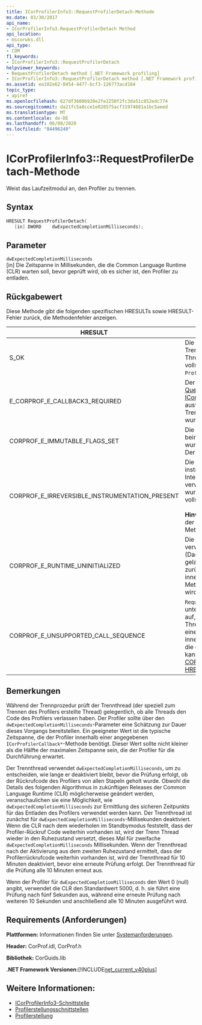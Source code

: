 ```yaml
---
title: ICorProfilerInfo3::RequestProfilerDetach-Methode
ms.date: 03/30/2017
api_name:
- ICorProfilerInfo3.RequestProfilerDetach Method
api_location:
- mscorwks.dll
api_type:
- COM
f1_keywords:
- ICorProfilerInfo3::RequestProfilerDetach
helpviewer_keywords:
- RequestProfilerDetach method [.NET Framework profiling]
- ICorProfilerInfo3::RequestProfilerDetach method [.NET Framework profiling]
ms.assetid: ea102e62-0454-4477-bcf3-126773acd184
topic_type:
- apiref
ms.openlocfilehash: 627df3600b920e2fe2250f2fc3da51c852edc774
ms.sourcegitcommit: da21fc5a8cce1e028575acf31974681a1bc5aeed
ms.translationtype: MT
ms.contentlocale: de-DE
ms.lasthandoff: 06/08/2020
ms.locfileid: "84496240"
---
```

# <a name="icorprofilerinfo3requestprofilerdetach-method"></a>ICorProfilerInfo3::RequestProfilerDetach-Methode
Weist das Laufzeitmodul an, den Profiler zu trennen.  
  
## <a name="syntax"></a>Syntax  
  
```cpp  
HRESULT RequestProfilerDetach(  
   [in] DWORD    dwExpectedCompletionMilliseconds);  
```  
  
## <a name="parameters"></a>Parameter  
 `dwExpectedCompletionMilliseconds`  
 [in] Die Zeitspanne in Millisekunden, die die Common Language Runtime (CLR) warten soll, bevor geprüft wird, ob es sicher ist, den Profiler zu entladen.  
  
## <a name="return-value"></a>Rückgabewert  
 Diese Methode gibt die folgenden spezifischen HRESULTs sowie HRESULT-Fehler zurück, die Methodenfehler anzeigen.  
  
|HRESULT|BESCHREIBUNG|  
|-------------|-----------------|  
|S_OK|Die Trennungsanforderung ist gültig, und die Trennprozedur wird jetzt für einen anderen Thread fortgesetzt. Wenn die Trennung vollständig abgeschlossen ist, wird ein `ProfilerDetachSucceeded`-Ereignis ausgegeben.|  
|E_CORPROF_E_CALLBACK3_REQUIRED|Der Profiler konnte einen [IUnknown:: QueryInterface](/windows/win32/api/unknwn/nf-unknwn-iunknown-queryinterface(q)) -Versuch für die [ICorProfilerCallback3](icorprofilercallback3-interface.md) -Schnittstelle nicht ausführen, die er implementieren muss, um den Trennvorgang zu unterstützen. Die Trennung wurde nicht ausgeführt.|  
|CORPROF_E_IMMUTABLE_FLAGS_SET|Die Trennung ist nicht möglich, da vom Profiler beim Start unveränderliche Flags festgelegt wurden. Die Trennung wurde nicht ausgeführt. Der Profiler ist noch vollständig angefügt.|  
|CORPROF_E_IRREVERSIBLE_INSTRUMENTATION_PRESENT|Die Trennung ist nicht möglich, da der Profiler instrumentierten MSIL-Code (Microsoft Intermediate Language) oder eingefügte Hooks verwendet hat `enter` / `leave` . Die Trennung wurde nicht ausgeführt. Der Profiler ist noch vollständig angefügt.<br /><br /> **Hinweis** Instrumentiertes MSIL ist der Code, der vom Profiler mit der [SetILFunctionBody](icorprofilerinfo-setilfunctionbody-method.md) -Methode bereitgestellt wird.|  
|CORPROF_E_RUNTIME_UNINITIALIZED|Die Common Language Runtime wurde in der verwalteten Anwendung noch nicht initialisiert. (Das heißt, die Laufzeit wurde nicht vollständig geladen.) Dieser Fehlercode kann zurückgegeben werden, wenn die Trennung innerhalb der [ICorProfilerCallback:: Initialize](icorprofilercallback-initialize-method.md) -Methode des Profiler-Rückrufs angefordert wird.|  
|CORPROF_E_UNSUPPORTED_CALL_SEQUENCE|`RequestProfilerDetach` wurde zu einem nicht unterstützten Zeitpunkt aufgerufen. Dies tritt auf, wenn die Methode für einen verwalteten Thread aufgerufen wird, nicht jedoch innerhalb einer [ICorProfilerCallback](icorprofilercallback-interface.md) -Methode oder innerhalb einer [ICorProfilerCallback](icorprofilercallback-interface.md) -Methode, die eine Garbage Collection nicht tolerieren kann. Weitere Informationen finden Sie unter [CORPROF_E_UNSUPPORTED_CALL_SEQUENCE HRESULT](corprof-e-unsupported-call-sequence-hresult.md).|  
  
## <a name="remarks"></a>Bemerkungen  
 Während der Trennprozedur prüft der Trennthread (der speziell zum Trennen des Profilers erstellte Thread) gelegentlich, ob alle Threads den Code des Profilers verlassen haben. Der Profiler sollte über den `dwExpectedCompletionMilliseconds`-Parameter eine Schätzung zur Dauer dieses Vorgangs bereitstellen. Ein geeigneter Wert ist die typische Zeitspanne, die der Profiler innerhalb einer angegebenen `ICorProfilerCallback*`-Methode benötigt. Dieser Wert sollte nicht kleiner als die Hälfte der maximalen Zeitspanne sein, die der Profiler für die Durchführung erwartet.  
  
 Der Trennthread verwendet `dwExpectedCompletionMilliseconds`, um zu entscheiden, wie lange er deaktiviert bleibt, bevor die Prüfung erfolgt, ob der Rückrufcode des Profilers von allen Stapeln geholt wurde. Obwohl die Details des folgenden Algorithmus in zukünftigen Releases der Common Language Runtime (CLR) möglicherweise geändert werden, veranschaulichen sie eine Möglichkeit, wie `dwExpectedCompletionMilliseconds` zur Ermittlung des sicheren Zeitpunkts für das Entladen des Profilers verwendet werden kann. Der Trennthread ist zunächst für `dwExpectedCompletionMilliseconds`-Millisekunden deaktiviert. Wenn die CLR nach dem wiederholen im Standbymodus feststellt, dass der Profiler-Rückruf Code weiterhin vorhanden ist, wird der Trenn Thread wieder in den Ruhezustand versetzt, dieses Mal für zweifache `dwExpectedCompletionMilliseconds` Millisekunden. Wenn der Trennthread nach der Aktivierung aus dem zweiten Ruhezustand ermittelt, dass der Profilerrückrufcode weiterhin vorhanden ist, wird der Trennthread für 10 Minuten deaktiviert, bevor eine erneute Prüfung erfolgt. Der Trennthread für die Prüfung alle 10 Minuten erneut aus.  
  
 Wenn der Profiler für `dwExpectedCompletionMilliseconds` den Wert 0 (null) angibt, verwendet die CLR den Standardwert 5000, d. h. sie führt eine Prüfung nach fünf Sekunden aus, während eine erneute Prüfung nach weiteren 10 Sekunden und anschließend alle 10 Minuten ausgeführt wird.  
  
## <a name="requirements"></a>Requirements (Anforderungen)  
 **Plattformen:** Informationen finden Sie unter [Systemanforderungen](../../get-started/system-requirements.md).  
  
 **Header:** CorProf.idl, CorProf.h  
  
 **Bibliothek:** CorGuids.lib  
  
 **.NET Framework Versionen:**[!INCLUDE[net_current_v40plus](../../../../includes/net-current-v40plus-md.md)]  
  
## <a name="see-also"></a>Weitere Informationen:

- [ICorProfilerInfo3-Schnittstelle](icorprofilerinfo3-interface.md)
- [Profilerstellungsschnittstellen](profiling-interfaces.md)
- [Profilerstellung](index.md)
